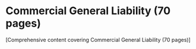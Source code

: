 # Commercial General Liability (70 pages)

[Comprehensive content covering Commercial General Liability (70 pages)]
